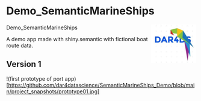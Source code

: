 # Demo_SemanticMarineShips

Demo_SemanticMarineShips <img src='man/figures/logo.jpg' align="right" height="104" />

A demo app made with shiny.semantic with fictional boat route data.

## Version 1

!(first prototype of port app)[https://github.com/dar4datascience/SemanticMarineShips_Demo/blob/main/project_snapshots/prototype01.jpg]
